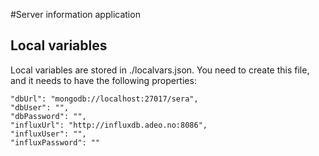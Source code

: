 #Server information application

## Local variables
Local variables are stored in ./localvars.json. You need to create this file, and  it needs to have the following properties:

    "dbUrl": "mongodb://localhost:27017/sera",
    "dbUser": "",
    "dbPassword": "",
    "influxUrl": "http://influxdb.adeo.no:8086",
    "influxUser": "",
    "influxPassword": ""
   

